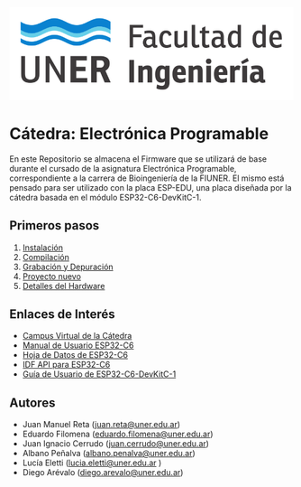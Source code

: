 
![Scheme|30%](fiuner.png)
# Cátedra: Electrónica Programable

En este Repositorio se almacena el Firmware que se utilizará de base durante el cursado de la asignatura Electrónica Programable,
correspondiente a la carrera de Bioingeniería de la FIUNER.
El mismo está pensado para ser utilizado con la placa ESP-EDU, una placa diseñada por la cátedra basada en el módulo ESP32-C6-DevKitC-1.

## Primeros pasos

1. [Instalación](./documentación/instalación.md)
2. [Compilación](./documentación/compilación.md)
3. [Grabación y Depuración](./documentación/depuración.md)
3. [Proyecto nuevo](./documentación/proyecto_nuevo.md)
4. [Detalles del Hardware](./documentación/hardware.md) 

## Enlaces de Interés

* [Campus Virtual de la Cátedra](http://campus.ingenieria.uner.edu.ar/course/view.php?id=455)
* [Manual de Usuario ESP32-C6](https://www.espressif.com/sites/default/files/documentation/esp32-c6_technical_reference_manual_en.pdf)
* [Hoja de Datos de ESP32-C6](https://www.espressif.com/sites/default/files/documentation/esp32-c6_datasheet_en.pdf)
* [IDF API para ESP32-C6](https://docs.espressif.com/projects/esp-idf/en/stable/esp32c6/api-reference/index.html)
* [Guía de Usuario de ESP32-C6-DevKitC-1](https://docs.espressif.com/projects/espressif-esp-dev-kits/en/latest/esp32c6/esp32-c6-devkitc-1/user_guide.html)
 
## Autores

* Juan Manuel Reta (juan.reta@uner.edu.ar)
* Eduardo Filomena (eduardo.filomena@uner.edu.ar)
* Juan Ignacio Cerrudo (juan.cerrudo@uner.edu.ar)
* Albano Peñalva (albano.penalva@uner.edu.ar)
* Lucía Eletti (lucia.eletti@uner.edu.ar )
* Diego Arévalo (diego.arevalo@uner.edu.ar)
